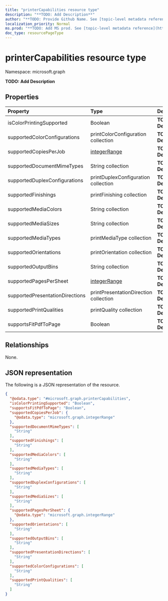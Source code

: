 ```yaml
---
title: "printerCapabilities resource type"
description: "**TODO: Add Description**"
author: "**TODO: Provide Github Name. See [topic-level metadata reference](https://msgo.azurewebsites.net/add/document/guidelines/metadata.html#topic-level-metadata)**"
localization_priority: Normal
ms.prod: "**TODO: Add MS prod. See [topic-level metadata reference](https://msgo.azurewebsites.net/add/document/guidelines/metadata.html#topic-level-metadata)**"
doc_type: resourcePageType
---
```


# printerCapabilities resource type


Namespace: microsoft.graph

**TODO: Add Description**

## Properties
|Property|Type|Description|
|:---|:---|:---|
|isColorPrintingSupported|Boolean|**TODO: Add Description**|
|supportedColorConfigurations|printColorConfiguration collection|**TODO: Add Description**|
|supportedCopiesPerJob|[integerRange](../resources/integerrange.md)|**TODO: Add Description**|
|supportedDocumentMimeTypes|String collection|**TODO: Add Description**|
|supportedDuplexConfigurations|printDuplexConfiguration collection|**TODO: Add Description**|
|supportedFinishings|printFinishing collection|**TODO: Add Description**|
|supportedMediaColors|String collection|**TODO: Add Description**|
|supportedMediaSizes|String collection|**TODO: Add Description**|
|supportedMediaTypes|printMediaType collection|**TODO: Add Description**|
|supportedOrientations|printOrientation collection|**TODO: Add Description**|
|supportedOutputBins|String collection|**TODO: Add Description**|
|supportedPagesPerSheet|[integerRange](../resources/integerrange.md)|**TODO: Add Description**|
|supportedPresentationDirections|printPresentationDirection collection|**TODO: Add Description**|
|supportedPrintQualities|printQuality collection|**TODO: Add Description**|
|supportsFitPdfToPage|Boolean|**TODO: Add Description**|

## Relationships
None.

## JSON representation
The following is a JSON representation of the resource.
<!-- {
  "blockType": "resource",
  "@odata.type": "microsoft.graph.printerCapabilities"
}
-->
``` json
{
  "@odata.type": "#microsoft.graph.printerCapabilities",
  "isColorPrintingSupported": "Boolean",
  "supportsFitPdfToPage": "Boolean",
  "supportedCopiesPerJob": {
    "@odata.type": "microsoft.graph.integerRange"
  },
  "supportedDocumentMimeTypes": [
    "String"
  ],
  "supportedFinishings": [
    "String"
  ],
  "supportedMediaColors": [
    "String"
  ],
  "supportedMediaTypes": [
    "String"
  ],
  "supportedDuplexConfigurations": [
    "String"
  ],
  "supportedMediaSizes": [
    "String"
  ],
  "supportedPagesPerSheet": {
    "@odata.type": "microsoft.graph.integerRange"
  },
  "supportedOrientations": [
    "String"
  ],
  "supportedOutputBins": [
    "String"
  ],
  "supportedPresentationDirections": [
    "String"
  ],
  "supportedColorConfigurations": [
    "String"
  ],
  "supportedPrintQualities": [
    "String"
  ]
}
```


